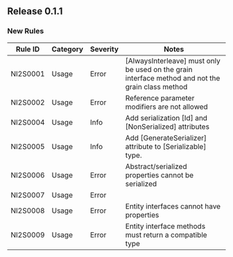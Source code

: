 ## Release 0.1.1

### New Rules

Rule ID | Category | Severity | Notes
--------|----------|----------|--------------------
NI2S0001  | Usage   | Error  | [AlwaysInterleave] must only be used on the grain interface method and not the grain class method
NI2S0002  | Usage   | Error  | Reference parameter modifiers are not allowed
NI2S0004  | Usage   | Info   | Add serialization [Id] and [NonSerialized] attributes
NI2S0005  | Usage   | Info   | Add [GenerateSerializer] attribute to [Serializable] type.
NI2S0006  | Usage   | Error  | Abstract/serialized properties cannot be serialized
NI2S0007  | Usage   | Error  | 
NI2S0008  | Usage   | Error  | Entity interfaces cannot have properties
NI2S0009  | Usage   | Error  | Entity interface methods must return a compatible type
